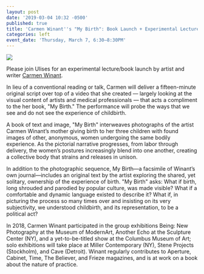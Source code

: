 ```yaml
---
layout: post
date: '2019-03-04 10:32 -0500'
published: true
title: 'Carmen Winant''s "My Birth": Book Launch + Experimental Lecture'
categories: left
event_date: 'Thursday, March 7, 6:30–8:30PM'
---
```

![]({{site.baseurl}}/assets/img/CarmenWinant.jpg)

Please join Ulises for an experimental lecture/book launch by artist and writer [Carmen Winant](http://carmenwinant.com/).

In lieu of a conventional reading or talk, Carmen will deliver a fifteen-minute original script over top of a video that she created — largely looking at the visual content of artists and medical professionals — that acts a compliment to the her book, "My Birth." The performance will probe the ways that we see and do not see the experience of childbirth.

A book of text and image, "My Birth" interweaves photographs of the artist Carmen Winant’s mother giving birth to her three children with found images of other, anonymous, women undergoing the same bodily experience. As the pictorial narrative progresses, from labor through delivery, the women’s postures increasingly blend into one another, creating a collective body that strains and releases in unison.

In addition to the photographic sequence, My Birth—a facsimile of Winant’s own journal—includes an original text by the artist exploring the shared, yet solitary, ownership of the experience of birth. "My Birth" asks: What if birth, long shrouded and parodied by popular culture, was made visible? What if a comfortable and dynamic language existed to describe it? What if, in picturing the process so many times over and insisting on its very subjectivity, we understood childbirth, and its representation, to be a political act?

In 2018, Carmen Winant participated in the group exhibitions Being: New Photography at the Museum of ModernArt, Another Echo at the Sculpture Center (NY), and a yet-to-be-titled show at the Columbus Museum of Art; solo exhibitions will take place at Miller Contemporary (NY), Stene Projects (Stockholm), and Cave (Detroit). Winant regularly contributes to Aperture, Cabinet, Time, The Believer, and Frieze magazines, and is at work on a book about the nature of practice.
